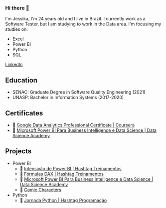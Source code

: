 ### Hi there 👋

I'm Jessika, I'm 24 years old and I live in Brazil. 
I currently work as a Software Tester, but I am studying to work in the Data area.
I'm focusing my studies on:
- Excel
- Power BI
- Python
- SQL

[LinkedIn](https://www.linkedin.com/in/jessikafreire/)


## Education
- SENAC: Graduate Degree in Software Quality Engineering (2021)
- UNASP: Bachelor in Information Systems (2017-2020)

## Certificates
- 🔗 [Google Data Analytics Professional Certificate | Coursera](https://www.credly.com/badges/96e0de1a-942a-4a9b-9944-251d51ccf896/linked_in_profile)
- 🔗 [Microsoft Power BI Para Business Intelligence e Data Science | Data Science Academy](https://mycourse.app/nYpVFbB2JpJSVMpj9)


## Projects
- Power BI
  - 🔗 [Intensivão de Power BI | Hashtag Treinamentos](https://github.com/JessikaFreire/Intensivao-de-Power-BI-2023)
  - 🔗 [Fórmulas DAX | Hashtag Treinamentos](https://github.com/JessikaFreire/Formulas-DAX)
  - 🔗 [Microsoft Power BI Para Business Intelligence e Data Science | Data Science Academy](https://github.com/JessikaFreire/Data-Science-Academy-Power-BI)
  - 🔗 [Comic Characters](https://github.com/JessikaFreire/Comic-Characters)
- Python
  - 🔗 [Jornada Python | Hashtag Programação](https://github.com/JessikaFreire/Jornada-Python-2023)
